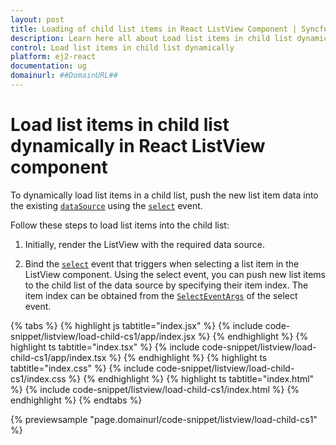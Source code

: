 ```yaml
---
layout: post
title: Loading of child list items in React ListView Component | Syncfusion
description: Learn here all about Load list items in child list dynamically in Syncfusion React ListView component of Syncfusion Essential JS 2 and more.
control: Load list items in child list dynamically 
platform: ej2-react
documentation: ug
domainurl: ##DomainURL##
---
```


# Load list items in child list dynamically in React ListView component

To dynamically load list items in a child list, push the new list item data into the existing [`dataSource`](https://ej2.syncfusion.com/react/documentation/api/list-view/#datasource) using the [`select`](https://ej2.syncfusion.com/react/documentation/api/list-view/#select) event.

Follow these steps to load list items into the child list:

1. Initially, render the ListView with the required data source.

2. Bind the [`select`](https://ej2.syncfusion.com/react/documentation/api/list-view/#select) event that triggers when selecting a list item in the ListView component. Using the select event, you can push new list items to the child list of the data source by specifying their item index. The item index can be obtained from the [`SelectEventArgs`](https://ej2.syncfusion.com/react/documentation/api/list-view/selectEventArgs/) of the select event.

{% tabs %}
{% highlight js tabtitle="index.jsx" %}
{% include code-snippet/listview/load-child-cs1/app/index.jsx %}
{% endhighlight %}
{% highlight ts tabtitle="index.tsx" %}
{% include code-snippet/listview/load-child-cs1/app/index.tsx %}
{% endhighlight %}
{% highlight ts tabtitle="index.css" %}
{% include code-snippet/listview/load-child-cs1/index.css %}
{% endhighlight %}
{% highlight ts tabtitle="index.html" %}
{% include code-snippet/listview/load-child-cs1/index.html %}
{% endhighlight %}
{% endtabs %}

 {% previewsample "page.domainurl/code-snippet/listview/load-child-cs1" %}
